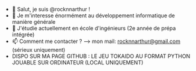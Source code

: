 - 👋 Salut, je suis @rocknnarthur !
- 👀 Je m'interesse énormément au développement informatique de manière générale
- 🌱 J'étudie actuellement en école d'ingénieurs (2e année de prépa intégrée)
- 📫 Comment me contacter ? --> mon mail: rocknnarthur@gmail.com (sérieux uniquement)
- DISPO SUR MA PAGE GITHUB : LE JEU TOKAIDO AU FORMAT PYTHON JOUABLE SUR ORDINATEUR (LOCAL UNIQUEMENT)

<!---
rocknnarthur/rocknnarthur is a ✨ special ✨ repository because its `README.md` (this file) appears on your GitHub profile.
You can click the Preview link to take a look at your changes.
--->
